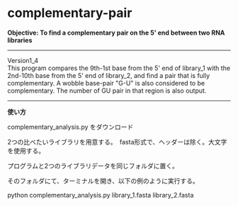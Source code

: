 # complementary-pair


**Objective: To find a complementary pair on the 5' end between two RNA libraries**

---

Version1_4  
This program compares the 9th-1st base from the 5' end of library_1 with the 2nd-10th base from the 5' end of library_2, and find a pair that is fully complementary. A wobble base-pair "G-U" is also considered to be complementary. The number of GU pair in that region is also output.

---

**使い方**

complementary_analysis.py をダウンロード

2つの比べたいライブラリを用意する。　fasta形式で、ヘッダーは除く。大文字を使用する。

プログラムと2つのライブラリデータを同じフォルダに置く。

そのフォルダにて、ターミナルを開き、以下の例のように実行する。

python complementary_analysis.py library_1.fasta library_2.fasta
